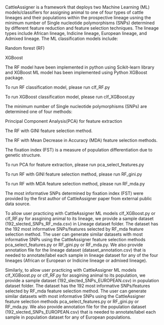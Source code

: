 CattleAssigner is a framework that deploys two Machine Learning (ML) models/classifiers for assigning animal to one of four types of cattle lineages  and  their populations within the prospective lineage usning the minimum number of Single nucleotide polymorphisms (SNPs) determined by different feature reduction and feature selection techniques. The lineage types include African lineage, Indicine lineage, European lineage, and Admixed lineage.  The ML classification models include:

Random forest (RF) 

XGBoost

The RF model  have been implemented in python using Scikit-learn library and XGBoost ML model has been implemented using Python XGBoost package. 

To run RF classification model, please run clf_RF.py

To run XGBoost classification model, please run clf_XGBoost.py

The minimum number of Single nucleotide polymorphisms (SNPs) are determined one of four methods:

Principal Component Analysis(PCA) for feature extraction

The RF with GINI feature selection method.

The RF with Mean Decrease in Accuracy (MDA) feature selection methods.

The fixation index (FST) is a measure of population differentiation due to genetic structure.

To run PCA for feature extraction, please run pca_select_features.py

To run RF with GINI feature selection method, please run RF_gini.py

To run RF with MDA feature selection method, please run RF_mda.py

The most informative SNPs determined by fixation index (FST) were provided by the first author of CattleAssigner paper from external public data source.

To allow user practicing with CattleAssigner ML models clf_XGBoost.py or clf_RF.py for assgining animal to its lineage, we provide a sample dataset (192_slected_SNPs_RF_mda.csv) in Lineage dataset folder. The dataset has the 192 most informative SNPs/features selected by RF_mda feature selection method. The user can generate similar datasets with most informative SNPs using the CattleAssigner feature selection methods pca_select_features.py or RF_gini.py or RF_mda.py.  We also provide annotation file for the lineage dataset (dataset_annotation.csv) that is needed to annotate/label each sample in lineage dataset for any of the four lineages (African or European or Indicine lineage or admixed lineage).

Similarly, to allow user practicing with CattleAssigner ML models clf_XGBoost.py or clf_RF.py for assgining animal to its population, we provide a sample dataset (192_slected_SNPs_EUROPEAN.csv) in population dataset folder. The dataset has the 192 most informative SNPs/features selected by RF_mda feature selection method. The user can generate similar datasets with most informative SNPs using the CattleAssigner feature selection methods pca_select_features.py or RF_gini.py or RF_mda.py.  We also provide annotation file for the population dataset (192_slected_SNPs_EUROPEAN.csv) that is needed to annotate/label each sample in population dataset for any of European populations.





